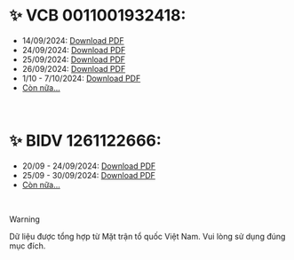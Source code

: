 # ✨ VCB 0011001932418:

* 14/09/2024: [Download PDF](https://drive.google.com/file/d/1l03pejKXnjVXGj9RSnNVKQp5KVylfW-7/view)
* 24/09/2024: [Download PDF](https://www.mediafire.com/file/njp960303gmvblb/Thong_tin_ung_ho_qua_STK_VCB_0011001932418_ngay_24.09.2024.pdf/file)
* 25/09/2024: [Download PDF](https://www.mediafire.com/file/erwi7wh09k4q9up/Thong_tin_ung_ho_qua_STK_VCB_0011001932418_ngay_25.09.2024.pdf/file)
* 26/09/2024: [Download PDF](https://www.mediafire.com/file/jsjsh52gxe0ohlm/Thong_tin_ung_ho_qua_STK_VCB_0011001932418_ngay_26.09.2024.pdf/file)
* 1/10 - 7/10/2024: [Download PDF](https://www.mediafire.com/file/r3ulmfgj2ymq3jn/Thong_tin_ung_ho_qua_STK_VCB_0011001932418_tu_ngay_01.10_den_07.10.2024.pdf/file)
* [Còn nữa...]()

<br/>

# ✨ BIDV 1261122666:

* 20/09 - 24/09/2024: [Download PDF](https://www.mediafire.com/file/al2asegsg6t3s90/THONG_TIN_UNG_HO_QUA_STK_BIDV_1261122666_TU_NGAY_20.9_DEN_24.09.2024.pdf/file)
* 25/09 - 30/09/2024: [Download PDF](https://www.mediafire.com/file/1g0x9tinwzhl8hi/THONG_TIN_UNG_HO_QUA_STK_BIDV_1261122666_TU_NGAY_25.09_DEN_30.09.2024.pdf/file)
* [Còn nữa...]()

<!-- # ✨  1261122666: -->

<br>

> [!WARNING]
> Dữ liệu được tổng hợp từ Mặt trận tổ quốc Việt Nam. Vui lòng sử dụng đúng mục đích.



